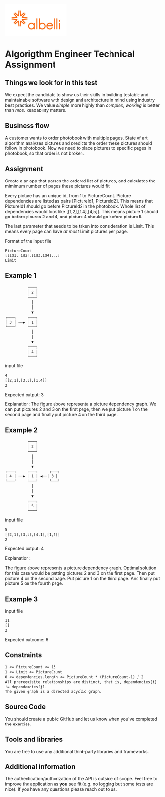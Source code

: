 <img src="default_albelli.nl.jpg" width="200">

# Algorigthm Engineer Technical Assignment

## Things we look for in this test

We expect the candidate to show us their skills in building testable and
maintainable software with design and architecture in mind using industry best
practices. We value _simple_ more highly than _complex_, _working_ is better
than _nice_. Readability matters.

## Business flow

A customer wants to order photobook with multiple pages.
State of art algorithm analyzes pictures and predicts the order these pictures
should follow in photobook.
Now we need to place pictures to specific pages in photobook, so that order is
not broken.

## Assignment

Create a an app that parses the ordered list of pictures, and calculates the
mimimum number of pages these pictures would fit.

Every picture has an unique id, from 1 to PictureCount. Picture dependencies are
listed as pairs [PictureId1, PictureId2]. This means that PictureId1 should go
before PictureId2 in the photobook. Whole list of dependencies would look like
[[1,2],[1,4],[4,5]]. This means picture 1 should go before picures 2 and 4, and
picture 4 should go before picture 5.

The last parameter that needs to be taken into consideration is Limit. This
means every page can have _at most_ Limit pictures per page.

Format of the input file

```
PictureCount
[[id1, id2],[id3,id4]...]
Limit
```

## Example 1

```
          ┌───┐
          │ 2 │
          └───┘
            │
            │
            ▼
┌───┐     ┌───┐
│ 3 │ ──▶ | 1 │
└───┘     └───┘
            │
            │
            ▼
          ┌───┐
          │ 4 │
          └───┘
```

input file

```
4
[[2,1],[3,1],[1,4]]
2
```

Expected output: 3

Explanation: The figure above representa a picture dependency graph. We can put
pictures 2 and 3 on the first page, then we put picture 1 on the second page and
finally put picture 4 on the third page.

## Example 2

```
          ┌───┐
          │ 2 │
          └───┘
            │
            │
            ▼
┌───┐     ┌───┐     ┌───┐
│ 4 │ ──▶ │ 1 │ ◀──│ 3 │
└───┘     └───┘     └───┘
            │
            │
            ▼
          ┌───┐
          │ 5 │
          └───┘
```

input file

```
5
[[2,1],[3,1],[4,1],[1,5]]
2
```

Expected output: 4

Explanation:

The figure above represents a picture dependency graph. Optimal solution for
this case would be putting pictures 2 and 3 on the first page. Then put picture
4 on the second page. Put picture 1 on the third page. And finally put picture 5
on the fourth page.

## Example 3

input file

```
11
[]
2
```

Expected outcome: 6

## Constraints

    1 <= PictureCount <= 15
    1 <= Limit <= PictureCount
    0 <= dependencies.length <= PictureCount * (PictureCount-1) / 2
    All prerequisite relationships are distinct, that is, dependencies[i] != dependencies[j].
    The given graph is a directed acyclic graph.

## Source Code

You should create a public GitHub and let us know when you've completed the
exercise.

## Tools and libraries

You are free to use any additional third-party libraries and frameworks.

## Additional information

The authentication/authorization of the API is outside of scope. Feel free to
improve the application as **you** see fit (e.g. no logging but some tests are
nice).
If you have any questions please reach out to us.
